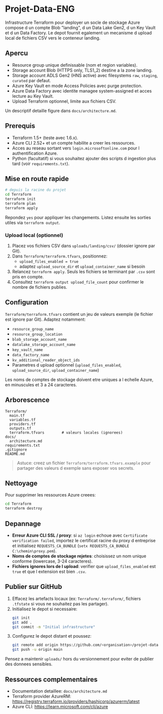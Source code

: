 # Projet-Data-ENG

Infrastructure Terraform pour deployer un socle de stockage Azure compose d un compte Blob "landing", d un Data Lake Gen2, d un Key Vault et d un Data Factory. Le depot fournit egalement un mecanisme d upload local de fichiers CSV vers le conteneur landing.

## Apercu

- Resource group unique definissable (nom et region variables).
- Storage account Blob (HTTPS only, TLS1_2) destine a la zone landing.
- Storage account ADLS Gen2 (HNS active) avec filesystems `raw`, `staging`, `curated` par defaut.
- Azure Key Vault en mode Access Policies avec purge protection.
- Azure Data Factory avec identite managee system-assigned et acces lecture au Key Vault.
- Upload Terraform optionnel, limite aux fichiers CSV.

Un descriptif detaille figure dans `docs/architecture.md`.

## Prerequis

- Terraform 1.5+ (teste avec 1.6.x).
- Azure CLI 2.52+ et un compte habilite a creer les ressources.
- Acces au reseau sortant vers `login.microsoftonline.com` pour l authentification Azure.
- Python (facultatif) si vous souhaitez ajouter des scripts d ingestion plus tard (voir `requirements.txt`).

## Mise en route rapide

```bash
# depuis la racine du projet
cd Terraform
terraform init
terraform plan
terraform apply
```

Repondez `yes` pour appliquer les changements. Listez ensuite les sorties utiles via `terraform output`.

### Upload local (optionnel)

1. Placez vos fichiers CSV dans `uploads/landing/csv/` (dossier ignore par Git).
2. Dans `Terraform/terraform.tfvars`, positionnez:
   - `upload_files_enabled = true`
   - adaptez `upload_source_dir` et `upload_container_name` si besoin
3. Relancez `terraform apply`. Seuls les fichiers se terminant par `.csv` sont pris en compte.
4. Consultez `terraform output upload_file_count` pour confirmer le nombre de fichiers publies.

## Configuration

`Terraform/terraform.tfvars` contient un jeu de valeurs exemple (le fichier est ignore par Git). Adaptez notamment:

- `resource_group_name`
- `resource_group_location`
- `blob_storage_account_name`
- `datalake_storage_account_name`
- `key_vault_name`
- `data_factory_name`
- `kv_additional_reader_object_ids`
- Parametres d upload optionnel (`upload_files_enabled`, `upload_source_dir`, `upload_container_name`)

Les noms de comptes de stockage doivent etre uniques a l echelle Azure, en minuscules et 3 a 24 caracteres.

## Arborescence

```
Terraform/
  main.tf
  variables.tf
  providers.tf
  outputs.tf
  terraform.tfvars        # valeurs locales (ignorees)
docs/
  architecture.md
requirements.txt
.gitignore
README.md
```

> Astuce: creez un fichier `Terraform/terraform.tfvars.example` pour partager des valeurs d exemple sans exposer vos secrets.

## Nettoyage

Pour supprimer les ressources Azure creees:

```bash
cd Terraform
terraform destroy
```

## Depannage

- **Erreur Azure CLI SSL / proxy**: si `az login` echoue avec `Certificate verification failed`, importez le certificat racine du proxy d entreprise et initialisez `REQUESTS_CA_BUNDLE` (`setx REQUESTS_CA_BUNDLE C:\chemin\proxy.pem`).
- **Noms de comptes de stockage rejetes**: choisissez un nom unique conforme (lowercase, 3-24 caracteres).
- **Fichiers ignores lors de l upload**: verifier que `upload_files_enabled` est `true` et que l extension est bien `.csv`.

## Publier sur GitHub

1. Effacez les artefacts locaux (ex: `Terraform/.terraform/`, fichiers `.tfstate` si vous ne souhaitez pas les partager).
2. Initialisez le depot si necessaire:
   ```bash
   git init
   git add .
   git commit -m "Initial infrastructure"
   ```
3. Configurez le depot distant et poussez:
   ```bash
   git remote add origin https://github.com/<organisation>/projet-data-eng.git
   git push -u origin main
   ```

Pensez a maintenir `uploads/` hors du versionnement pour eviter de publier des donnees sensibles.

## Ressources complementaires

- Documentation detaillee: `docs/architecture.md`
- Terraform provider AzureRM: https://registry.terraform.io/providers/hashicorp/azurerm/latest
- Azure CLI: https://learn.microsoft.com/cli/azure
